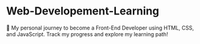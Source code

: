 # Web-Developement-Learning
🚀 My personal journey to become a Front-End Developer using HTML, CSS, and JavaScript. Track my progress and explore my learning path!
